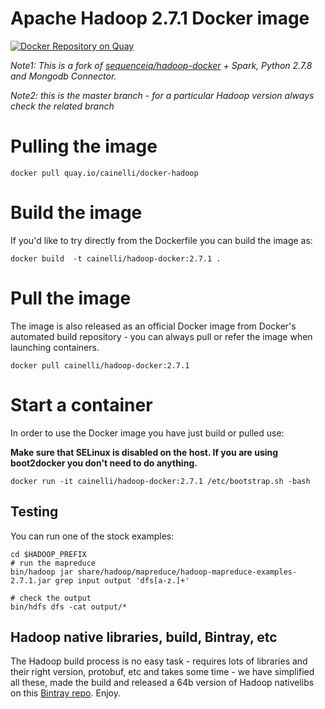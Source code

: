 # Apache Hadoop 2.7.1 Docker image

[![Docker Repository on Quay](https://quay.io/repository/cainelli/docker-hadoop/status "Docker Repository on Quay")](https://quay.io/repository/cainelli/docker-hadoop)


_Note1: This is a fork of [sequenceiq/hadoop-docker](https://github.com/sequenceiq/hadoop-docker) + Spark, Python 2.7.8 and Mongodb Connector._

_Note2: this is the master branch - for a particular Hadoop version always check the related branch_

# Pulling the image

```
docker pull quay.io/cainelli/docker-hadoop
```

# Build the image

If you'd like to try directly from the Dockerfile you can build the image as:

```
docker build  -t cainelli/hadoop-docker:2.7.1 .
```
# Pull the image

The image is also released as an official Docker image from Docker's automated build repository - you can always pull or refer the image when launching containers.

```
docker pull cainelli/hadoop-docker:2.7.1
```

# Start a container

In order to use the Docker image you have just build or pulled use:

**Make sure that SELinux is disabled on the host. If you are using boot2docker you don't need to do anything.**

```
docker run -it cainelli/hadoop-docker:2.7.1 /etc/bootstrap.sh -bash
```

## Testing

You can run one of the stock examples:

```
cd $HADOOP_PREFIX
# run the mapreduce
bin/hadoop jar share/hadoop/mapreduce/hadoop-mapreduce-examples-2.7.1.jar grep input output 'dfs[a-z.]+'

# check the output
bin/hdfs dfs -cat output/*
```

## Hadoop native libraries, build, Bintray, etc

The Hadoop build process is no easy task - requires lots of libraries and their right version, protobuf, etc and takes some time - we have simplified all these, made the build and released a 64b version of Hadoop nativelibs on this [Bintray repo](https://bintray.com/sequenceiq/sequenceiq-bin/hadoop-native-64bit/2.7.0/view/files). Enjoy.
